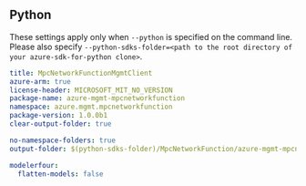 ## Python

These settings apply only when `--python` is specified on the command line.
Please also specify `--python-sdks-folder=<path to the root directory of your azure-sdk-for-python clone>`.

```yaml $(python)
title: MpcNetworkFunctionMgmtClient
azure-arm: true
license-header: MICROSOFT_MIT_NO_VERSION
package-name: azure-mgmt-mpcnetworkfunction
namespace: azure.mgmt.mpcnetworkfunction
package-version: 1.0.0b1
clear-output-folder: true
```

```yaml $(python)
no-namespace-folders: true
output-folder: $(python-sdks-folder)/MpcNetworkFunction/azure-mgmt-mpcnetworkfunction/azure/mgmt/mpcnetworkfunction
```

``` yaml $(python)
modelerfour:
  flatten-models: false
```
